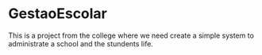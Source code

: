 # GestaoEscolar
This is a project from the college where we need create a simple system to administrate a school and the stundents life.
